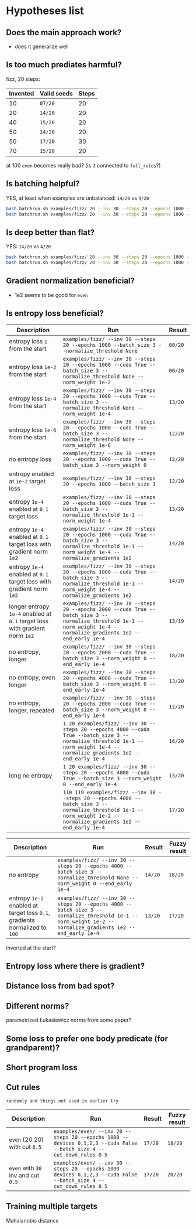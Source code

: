 # Hypotheses list

## Does the main approach work?

- does it generalize well

## Is too much prediates harmful?

fizz, 20 steps:

| Invented | Valid seeds | Steps |
|----------|-------------|-------|
| 10       | `07/20`     | 20    |
| 20       | `14/20`     | 20    |
| 40       | `15/20`     | 20    |
| 50       | `14/20`     | 20    |
| 50       | `17/20`     | 30    |
| 70       | `15/20`     | 20    |

at 100 `even` becomes really bad? (is it connected to `full_rules`?)

## Is batching helpful?

YES, at least when examples are unbalanced: `14/20` vs `9/20`

```bash
bash batchrun.sh examples/fizz/ 20 --inv 30 --steps 20 --epochs 1000 --cuda True --batch_size 3 > fizz_30_20_a_batched
bash batchrun.sh examples/fizz/ 20 --inv 30 --steps 20 --epochs 1000 --cuda True > fizz_30_20_a_unbatched
```

## Is deep better than flat?

YES: `14/20` vs `4/20`

```bash
bash batchrun.sh examples/fizz/ 20 --inv 30 --steps 20 --epochs 1000 --cuda True --batch_size 3 > fizz_30_20_a_batched
bash batchrun.sh examples/fizz/ 20 --inv 30 --steps 20 --epochs 1000 --cuda True --batch_size 3 --layers 15,15 > fizz_30_20_b_flat2
```

## Gradient normalization beneficial?

- 1e2 seems to be good for `even`
  
## Is entropy loss beneficial?

| Description | Run | Result |
|-------------|-----|--------|
| entropy loss `1` from the start | `examples/fizz/ --inv 30 --steps 20 --epochs 1000 --batch_size 3 --normalize_threshold None` | `00/20` |
| entropy loss `1e-2` from the start | `examples/fizz/ --inv 30 --steps 20 --epochs 1000 --cuda True --batch_size 3 --normalize_threshold None --norm_weight 1e-2` | `00/20` |
| entropy loss `1e-4` from the start | `examples/fizz/ --inv 30 --steps 20 --epochs 1000 --cuda True --batch_size 3 --normalize_threshold None --norm_weight 1e-4` | `13/20` |
| entropy loss `1e-6` from the start | `examples/fizz/ --inv 30 --steps 20 --epochs 1000 --cuda True --batch_size 3 --normalize_threshold None --norm_weight 1e-6` | `12/20` |
| no entropy loss | `examples/fizz/ --inv 30 --steps 20 --epochs 1000 --cuda True --batch_size 3 --norm_weight 0` | `12/20` |
| entropy enabled at `1e-2` target loss | `examples/fizz/ --inv 30 --steps 20 --epochs 1000 --batch_size 3` | `12/20` |
| entropy `1e-4` enabled at `0.1` target loss | `examples/fizz/ --inv 30 --steps 20 --epochs 1000 --cuda True --batch_size 3 --normalize_threshold 1e-1 --norm_weight 1e-4` | `13/20` |
| entropy `1e-4` enabled at `0.1` target loss with gradient norm `1e2` | `examples/fizz/ --inv 30 --steps 20 --epochs 1000 --cuda True --batch_size 3 --normalize_threshold 1e-1 --norm_weight 1e-4 --normalize_gradients 1e2` | `14/20` |
| entropy `1e-4` enabled at `0.1` target loss with gradient norm `1e2` | `examples/fizz/ --inv 30 --steps 20 --epochs 1000 --cuda True --batch_size 3 --normalize_threshold 1e-1 --norm_weight 1e-4 --normalize_gradients 1e2` | `14/20` |
| longer entropy `1e-4` enabled at `0.1` target loss with gradient norm `1e2` | `examples/fizz/ --inv 30 --steps 20 --epochs 2000 --cuda True --batch_size 3 --normalize_threshold 1e-1 --norm_weight 1e-4 --normalize_gradients 1e2 --end_early 1e-4` | `13/19` |
| no entropy, longer | `examples/fizz/ --inv 30 --steps 20 --epochs 2000 --cuda True --batch_size 3 --norm_weight 0 --end_early 1e-4` | `18/20` |
| no entropy, even longer | `examples/fizz/ --inv 30 --steps 20 --epochs 4000 --cuda True --batch_size 3 --norm_weight 0 --end_early 1e-4` | `13/20` |
| no entropy, longer, repeated | `examples/fizz/ --inv 30 --steps 20 --epochs 2000 --cuda True --batch_size 3 --norm_weight 0 --end_early 1e-4` | `12/20` |
| | `1 20 examples/fizz/ --inv 30 --steps 20 --epochs 4000 --cuda True --batch_size 3 --normalize_threshold 1e-1 --norm_weight 1e-4 --normalize_gradients 1e2 --end_early 1e-4` | `16/20` |
| long no entropy | `1 20 examples/fizz/ --inv 30 --steps 20 --epochs 4000 --cuda True --batch_size 3 --norm_weight 0 --end_early 1e-4` | `13/20` |
| | `110 119 examples/fizz/ --inv 30 --steps 20 --epochs 4000 --batch_size 3 --normalize_threshold 1e-1 --norm_weight 1e-2 --normalize_gradients 1e2 --end_early 1e-4` | `17/20` |


| Description | Run | Result | Fuzzy result |
|-------------|-----|--------|--------------|
| no entropy | `examples/fizz/ --inv 30 --steps 20 --epochs 4000 --batch_size 3 --normalize_threshold None --norm_weight 0 --end_early 1e-4` | `14/20` | `18/20` |
| entropy `1e-2` enabled at target loss `0.1`, gradients normalized to `100` | `examples/fizz/ --inv 30 --steps 20 --epochs 4000 --batch_size 3 --normalize_threshold 1e-1 --norm_weight 1e-2 --normalize_gradients 1e2 --end_early 1e-4` | `13/20` | `17/20` |



inverted at the start?

## Entropy loss where there is gradient?

## Distance loss from bad spot?

## Different norms?

parametrized Łukasiewicz norms from some paper?

## Some loss to prefer one body predicate (for grandparent)?

## Short program loss

## Cut rules
    randomly and things not used in earlier try

| Description | Run | Result | Fuzzy result |
|-------------|-----|--------|--------------|
| `even` (20 20) with cut `0.5` | `examples/even/ --inv 20 --steps 20 --epochs 1000 --devices 0,1,2,3 --cuda False --batch_size 4 --cut_down_rules 0.5 ` | `17/20` | `18/20` |
| `even` with `30` inv and cut `0.5` | `examples/even/ --inv 30 --steps 20 --epochs 1000 --devices 0,1,2,3 --cuda False --batch_size 4 --cut_down_rules 0.5 ` | `17/20` | `20/20` |

## Training multiple targets

 Mahalanobis distance